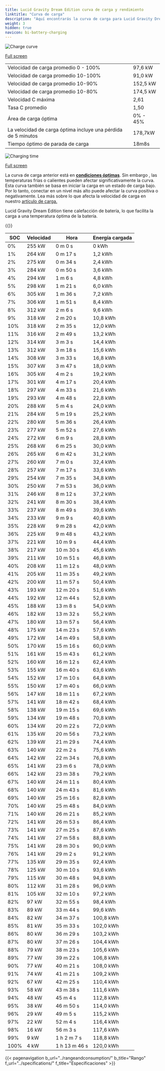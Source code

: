 ```yaml
---
title: Lucid Gravity Dream Edition curva de carga y rendimiento
linktitle: "Curva de carga"
description: "Aquí encontrarás la curva de carga para Lucid Gravity Dream Edition."
weight: 3
hidden: true
navicon: bi-battery-charging
---
```

<!-- markdownlint-disable MD033 -->
<img src="/images/models/lucid/gravity/gravity_dream_edition/chargingcurve.svg" alt="Charge curve" class="img-fluid">

[Full screen](/images/models/lucid/gravity/gravity_dream_edition/chargingcurve.svg)


<table class="table table-striped border">
<tbody>
<tr>
<td>Velocidad de carga promedio 0 - 100%</td><td>97,6 kW</td>
</tr>
<tr>
<td>Velocidad de carga promedio 10-100%</td><td>91,0 kW</td>
</tr>
<tr>
<td>Velocidad de carga promedio 10-90%</td><td>152,5 kW</td>
</tr>
<tr>
<td>Velocidad de carga promedio 10-80%</td><td>174,5 kW</td>
</tr>
<tr>
<td>Velocidad C máxima</td><td>2,61</td>
</tr>
<tr>
<td>Tasa C promedio</td><td>1,50</td>
</tr>
<tr>
<td>Área de carga óptima</td><td>0% - 45%</td>
</tr>
<tr>
<td>La velocidad de carga óptima incluye una pérdida de 5 minutos</td><td>178,7kW</td>
</tr>
<tr>
<td>Tiempo óptimo de parada de carga</td><td>18m8s</td>
</tr>
</tbody>
</table>
<img src="/images/models/lucid/gravity/gravity_dream_edition/chargingtime.svg" alt="Charging time" class="img-fluid">

[Full screen](/images/models/lucid/gravity/gravity_dream_edition/chargingtime.svg)


La curva de carga anterior está en **[condiciones óptimas](../../../../../technology/battery/charging/#temperatura)**. Sin embargo , las temperaturas frías o calientes pueden afectar significativamente la curva. Esta curva también se basa en iniciar la carga en un estado de carga bajo. Por lo tanto, conectar en un nivel más alto puede afectar la curva positiva o negativamente. Lea más sobre lo que afecta la velocidad de carga en nuestro [artículo de carga.](../../../../../technology/battery/charging/)


Lucid Gravity Dream Edition tiene calefacción de batería, lo que facilita la carga a una temperatura óptima de la batería.


{{<evkxdisplayaddarticle />}}
<table class="table table-striped border">
<thead>
<tr><th>SOC</th><th>Velocidad</th><th>Hora</th><th>Energía cargada</th></tr>
</thead>
<tbody>
<tr>
<td>0%</td><td>255 kW</td><td> 0 m 0 s </td><td>0 kWh </td>
</tr>
<tr>
<td>1%</td><td>264 kW</td><td> 0 m 17 s </td><td>1,2 kWh </td>
</tr>
<tr>
<td>2%</td><td>275 kW</td><td> 0 m 34 s </td><td>2,4 kWh </td>
</tr>
<tr>
<td>3%</td><td>284 kW</td><td> 0 m 50 s </td><td>3,6 kWh </td>
</tr>
<tr>
<td>4%</td><td>294 kW</td><td> 1 m 6 s </td><td>4,8 kWh </td>
</tr>
<tr>
<td>5%</td><td>298 kW</td><td> 1 m 21 s </td><td>6,0 kWh </td>
</tr>
<tr>
<td>6%</td><td>305 kW</td><td> 1 m 36 s </td><td>7,2 kWh </td>
</tr>
<tr>
<td>7%</td><td>306 kW</td><td> 1 m 51 s </td><td>8,4 kWh </td>
</tr>
<tr>
<td>8%</td><td>312 kW</td><td> 2 m 6 s </td><td>9,6 kWh </td>
</tr>
<tr>
<td>9%</td><td>318 kW</td><td> 2 m 20 s </td><td>10,8 kWh </td>
</tr>
<tr>
<td>10%</td><td>318 kW</td><td> 2 m 35 s </td><td>12,0 kWh </td>
</tr>
<tr>
<td>11%</td><td>316 kW</td><td> 2 m 49 s </td><td>13,2 kWh </td>
</tr>
<tr>
<td>12%</td><td>314 kW</td><td> 3 m 3 s </td><td>14,4 kWh </td>
</tr>
<tr>
<td>13%</td><td>312 kW</td><td> 3 m 18 s </td><td>15,6 kWh </td>
</tr>
<tr>
<td>14%</td><td>308 kW</td><td> 3 m 33 s </td><td>16,8 kWh </td>
</tr>
<tr>
<td>15%</td><td>307 kW</td><td> 3 m 47 s </td><td>18,0 kWh </td>
</tr>
<tr>
<td>16%</td><td>305 kW</td><td> 4 m 2 s </td><td>19,2 kWh </td>
</tr>
<tr>
<td>17%</td><td>301 kW</td><td> 4 m 17 s </td><td>20,4 kWh </td>
</tr>
<tr>
<td>18%</td><td>297 kW</td><td> 4 m 33 s </td><td>21,6 kWh </td>
</tr>
<tr>
<td>19%</td><td>293 kW</td><td> 4 m 48 s </td><td>22,8 kWh </td>
</tr>
<tr>
<td>20%</td><td>288 kW</td><td> 5 m 4 s </td><td>24,0 kWh </td>
</tr>
<tr>
<td>21%</td><td>284 kW</td><td> 5 m 19 s </td><td>25,2 kWh </td>
</tr>
<tr>
<td>22%</td><td>280 kW</td><td> 5 m 36 s </td><td>26,4 kWh </td>
</tr>
<tr>
<td>23%</td><td>277 kW</td><td> 5 m 52 s </td><td>27,6 kWh </td>
</tr>
<tr>
<td>24%</td><td>272 kW</td><td> 6 m 9 s </td><td>28,8 kWh </td>
</tr>
<tr>
<td>25%</td><td>268 kW</td><td> 6 m 25 s </td><td>30,0 kWh </td>
</tr>
<tr>
<td>26%</td><td>265 kW</td><td> 6 m 42 s </td><td>31,2 kWh </td>
</tr>
<tr>
<td>27%</td><td>260 kW</td><td> 7 m 0 s </td><td>32,4 kWh </td>
</tr>
<tr>
<td>28%</td><td>257 kW</td><td> 7 m 17 s </td><td>33,6 kWh </td>
</tr>
<tr>
<td>29%</td><td>254 kW</td><td> 7 m 35 s </td><td>34,8 kWh </td>
</tr>
<tr>
<td>30%</td><td>250 kW</td><td> 7 m 53 s </td><td>36,0 kWh </td>
</tr>
<tr>
<td>31%</td><td>246 kW</td><td> 8 m 12 s </td><td>37,2 kWh </td>
</tr>
<tr>
<td>32%</td><td>241 kW</td><td> 8 m 30 s </td><td>38,4 kWh </td>
</tr>
<tr>
<td>33%</td><td>237 kW</td><td> 8 m 49 s </td><td>39,6 kWh </td>
</tr>
<tr>
<td>34%</td><td>233 kW</td><td> 9 m 9 s </td><td>40,8 kWh </td>
</tr>
<tr>
<td>35%</td><td>228 kW</td><td> 9 m 28 s </td><td>42,0 kWh </td>
</tr>
<tr>
<td>36%</td><td>225 kW</td><td> 9 m 48 s </td><td>43,2 kWh </td>
</tr>
<tr>
<td>37%</td><td>221 kW</td><td> 10 m 9 s </td><td>44,4 kWh </td>
</tr>
<tr>
<td>38%</td><td>217 kW</td><td> 10 m 30 s </td><td>45,6 kWh </td>
</tr>
<tr>
<td>39%</td><td>211 kW</td><td> 10 m 51 s </td><td>46,8 kWh </td>
</tr>
<tr>
<td>40%</td><td>208 kW</td><td> 11 m 12 s </td><td>48,0 kWh </td>
</tr>
<tr>
<td>41%</td><td>205 kW</td><td> 11 m 35 s </td><td>49,2 kWh </td>
</tr>
<tr>
<td>42%</td><td>200 kW</td><td> 11 m 57 s </td><td>50,4 kWh </td>
</tr>
<tr>
<td>43%</td><td>193 kW</td><td> 12 m 20 s </td><td>51,6 kWh </td>
</tr>
<tr>
<td>44%</td><td>192 kW</td><td> 12 m 44 s </td><td>52,8 kWh </td>
</tr>
<tr>
<td>45%</td><td>188 kW</td><td> 13 m 8 s </td><td>54,0 kWh </td>
</tr>
<tr>
<td>46%</td><td>182 kW</td><td> 13 m 32 s </td><td>55,2 kWh </td>
</tr>
<tr>
<td>47%</td><td>180 kW</td><td> 13 m 57 s </td><td>56,4 kWh </td>
</tr>
<tr>
<td>48%</td><td>175 kW</td><td> 14 m 23 s </td><td>57,6 kWh </td>
</tr>
<tr>
<td>49%</td><td>172 kW</td><td> 14 m 49 s </td><td>58,8 kWh </td>
</tr>
<tr>
<td>50%</td><td>170 kW</td><td> 15 m 16 s </td><td>60,0 kWh </td>
</tr>
<tr>
<td>51%</td><td>161 kW</td><td> 15 m 43 s </td><td>61,2 kWh </td>
</tr>
<tr>
<td>52%</td><td>160 kW</td><td> 16 m 12 s </td><td>62,4 kWh </td>
</tr>
<tr>
<td>53%</td><td>155 kW</td><td> 16 m 40 s </td><td>63,6 kWh </td>
</tr>
<tr>
<td>54%</td><td>152 kW</td><td> 17 m 10 s </td><td>64,8 kWh </td>
</tr>
<tr>
<td>55%</td><td>150 kW</td><td> 17 m 40 s </td><td>66,0 kWh </td>
</tr>
<tr>
<td>56%</td><td>147 kW</td><td> 18 m 11 s </td><td>67,2 kWh </td>
</tr>
<tr>
<td>57%</td><td>141 kW</td><td> 18 m 42 s </td><td>68,4 kWh </td>
</tr>
<tr>
<td>58%</td><td>138 kW</td><td> 19 m 15 s </td><td>69,6 kWh </td>
</tr>
<tr>
<td>59%</td><td>134 kW</td><td> 19 m 48 s </td><td>70,8 kWh </td>
</tr>
<tr>
<td>60%</td><td>134 kW</td><td> 20 m 22 s </td><td>72,0 kWh </td>
</tr>
<tr>
<td>61%</td><td>135 kW</td><td> 20 m 56 s </td><td>73,2 kWh </td>
</tr>
<tr>
<td>62%</td><td>139 kW</td><td> 21 m 29 s </td><td>74,4 kWh </td>
</tr>
<tr>
<td>63%</td><td>140 kW</td><td> 22 m 2 s </td><td>75,6 kWh </td>
</tr>
<tr>
<td>64%</td><td>142 kW</td><td> 22 m 34 s </td><td>76,8 kWh </td>
</tr>
<tr>
<td>65%</td><td>141 kW</td><td> 23 m 6 s </td><td>78,0 kWh </td>
</tr>
<tr>
<td>66%</td><td>142 kW</td><td> 23 m 38 s </td><td>79,2 kWh </td>
</tr>
<tr>
<td>67%</td><td>140 kW</td><td> 24 m 11 s </td><td>80,4 kWh </td>
</tr>
<tr>
<td>68%</td><td>140 kW</td><td> 24 m 43 s </td><td>81,6 kWh </td>
</tr>
<tr>
<td>69%</td><td>140 kW</td><td> 25 m 16 s </td><td>82,8 kWh </td>
</tr>
<tr>
<td>70%</td><td>140 kW</td><td> 25 m 48 s </td><td>84,0 kWh </td>
</tr>
<tr>
<td>71%</td><td>140 kW</td><td> 26 m 21 s </td><td>85,2 kWh </td>
</tr>
<tr>
<td>72%</td><td>141 kW</td><td> 26 m 53 s </td><td>86,4 kWh </td>
</tr>
<tr>
<td>73%</td><td>141 kW</td><td> 27 m 25 s </td><td>87,6 kWh </td>
</tr>
<tr>
<td>74%</td><td>141 kW</td><td> 27 m 58 s </td><td>88,8 kWh </td>
</tr>
<tr>
<td>75%</td><td>141 kW</td><td> 28 m 30 s </td><td>90,0 kWh </td>
</tr>
<tr>
<td>76%</td><td>141 kW</td><td> 29 m 2 s </td><td>91,2 kWh </td>
</tr>
<tr>
<td>77%</td><td>135 kW</td><td> 29 m 35 s </td><td>92,4 kWh </td>
</tr>
<tr>
<td>78%</td><td>125 kW</td><td> 30 m 10 s </td><td>93,6 kWh </td>
</tr>
<tr>
<td>79%</td><td>115 kW</td><td> 30 m 48 s </td><td>94,8 kWh </td>
</tr>
<tr>
<td>80%</td><td>112 kW</td><td> 31 m 28 s </td><td>96,0 kWh </td>
</tr>
<tr>
<td>81%</td><td>105 kW</td><td> 32 m 10 s </td><td>97,2 kWh </td>
</tr>
<tr>
<td>82%</td><td>97 kW</td><td> 32 m 55 s </td><td>98,4 kWh </td>
</tr>
<tr>
<td>83%</td><td>89 kW</td><td> 33 m 44 s </td><td>99,6 kWh </td>
</tr>
<tr>
<td>84%</td><td>82 kW</td><td> 34 m 37 s </td><td>100,8 kWh </td>
</tr>
<tr>
<td>85%</td><td>81 kW</td><td> 35 m 33 s </td><td>102,0 kWh </td>
</tr>
<tr>
<td>86%</td><td>80 kW</td><td> 36 m 29 s </td><td>103,2 kWh </td>
</tr>
<tr>
<td>87%</td><td>80 kW</td><td> 37 m 26 s </td><td>104,4 kWh </td>
</tr>
<tr>
<td>88%</td><td>79 kW</td><td> 38 m 23 s </td><td>105,6 kWh </td>
</tr>
<tr>
<td>89%</td><td>77 kW</td><td> 39 m 22 s </td><td>106,8 kWh </td>
</tr>
<tr>
<td>90%</td><td>77 kW</td><td> 40 m 21 s </td><td>108,0 kWh </td>
</tr>
<tr>
<td>91%</td><td>74 kW</td><td> 41 m 21 s </td><td>109,2 kWh </td>
</tr>
<tr>
<td>92%</td><td>67 kW</td><td> 42 m 25 s </td><td>110,4 kWh </td>
</tr>
<tr>
<td>93%</td><td>58 kW</td><td> 43 m 38 s </td><td>111,6 kWh </td>
</tr>
<tr>
<td>94%</td><td>48 kW</td><td> 45 m 4 s </td><td>112,8 kWh </td>
</tr>
<tr>
<td>95%</td><td>38 kW</td><td> 46 m 50 s </td><td>114,0 kWh </td>
</tr>
<tr>
<td>96%</td><td>29 kW</td><td> 49 m 5 s </td><td>115,2 kWh </td>
</tr>
<tr>
<td>97%</td><td>22 kW</td><td> 52 m 4 s </td><td>116,4 kWh </td>
</tr>
<tr>
<td>98%</td><td>16 kW</td><td> 56 m 3 s </td><td>117,6 kWh </td>
</tr>
<tr>
<td>99%</td><td>9 kW</td><td>1 h 2 m 7 s </td><td>118,8 kWh </td>
</tr>
<tr>
<td>100%</td><td>4 kW</td><td>1 h 13 m 46 s </td><td>120,0 kWh </td>
</tr>
</tbody>
</table>


{{< pagenavigation b_url="../rangeandconsumption/" b_title="Rango" f_url="../specifications/" f_title="Especificaciones" >}}
